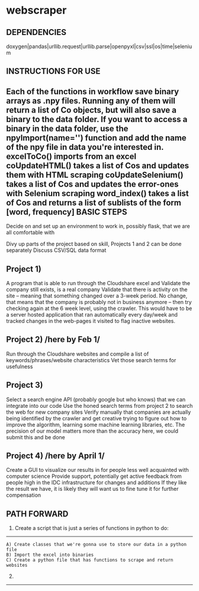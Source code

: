 # webscraper

**************DEPENDENCIES**************
---------------------------------
doxygen|pandas|urllib.request|urllib.parse|openpyxl|csv|ssl|os|time|selenium

**************INSTRUCTIONS FOR USE**************
---------------------------------
Each of the functions in workflow save binary arrays as .npy files. Running any of them
will return a list of Co objects, but will also save a binary to the data folder.
If you want to access a binary in the data folder, use the npyImport(name='') function
and add the name of the npy file in data you're interested in.
excelToCo() imports from an excel
coUpdateHTML() takes a list of Cos and updates them with HTML scraping
coUpdateSelenium() takes a list of Cos and updates the error-ones with Selenium scraping
word_index() takes a list of Cos and returns a list of sublists of the form [word, frequency]
**************BASIC STEPS**************
---------------------------------
Decide on and set up an environment to work in, possibly flask, that we are all comfortable with

Divy up parts of the project based on skill, Projects 1 and 2 can be done separately
Discuss CSV/SQL data format

Project 1)
---------------------------------
A program that is able to run through the Cloudshare excel and
Validate the company still exists, is a real company
Validate that there is activity on the site – meaning that something changed over a 3-week period.  No change, that means that the company is probably not in business anymore – then try checking again at the 6 week level, using the crawler.
This would have to be a server hosted application that ran automatically every day/week and tracked changes in the web-pages it visited to flag inactive websites.

Project 2) /here by Feb 1/
---------------------------------
Run through the Cloudshare websites and compile a list of keywords/phrases/website characteristics
Vet those search terms for usefulness

Project 3)
---------------------------------
Select a search engine API (probably google but who knows) that we can integrate into our code
Use the honed search terms from project 2 to search the web for new company sites
Verify manually that companies are actually being identified by the crawler and get creative trying to figure out how to improve the algorithm, learning some machine learning libraries, etc.
The precision of our model matters more than the accuracy here, we could submit this and be done

Project 4) /here by April 1/
---------------------------------
Create a GUI to visualize our results in for people less well acquainted with computer science
Provide support, potentially get active feedback from people high in the IDC infrastructure for changes and additions
If they like the result we have, it is likely they will want us to fine tune it for further compensation


**************PATH FORWARD**************
---------------------------------
1) Create a script that is just a series of functions in python to do:
---------------------------------
    A) Create classes that we're gonna use to store our data in a python file
    B) Import the excel into binaries
    C) Create a python file that has functions to scrape and return websites
2)
---------------------------------



